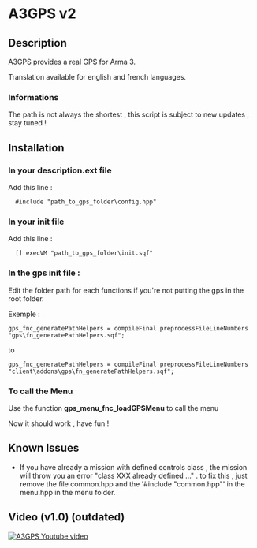 # A3GPS v2

## Description

A3GPS provides a real GPS for Arma 3.

Translation available for english and french languages.

### Informations

The path is not always the shortest , this script is subject to new updates , stay tuned ! 

## Installation 

### In your description.ext file 
Add this line : 
```sqf
  #include "path_to_gps_folder\config.hpp"
```

### In your init file
Add this line : 
```sqf
  [] execVM "path_to_gps_folder\init.sqf"
```

### In the gps init file :
Edit the folder path for each functions if you're not putting the gps in the root folder.

  Exemple :
  ```sqf
  gps_fnc_generatePathHelpers = compileFinal preprocessFileLineNumbers "gps\fn_generatePathHelpers.sqf";
  ```
  to
  ```sqf
  gps_fnc_generatePathHelpers = compileFinal preprocessFileLineNumbers "client\addons\gps\fn_generatePathHelpers.sqf";
  ```

### To call the Menu

Use the function **gps_menu_fnc_loadGPSMenu** to call the menu

Now it should work , have fun !

## Known Issues

- If you have already a mission with defined controls class , the mission will throw you an error "class XXX already defined ..." . to fix this , just remove the file common.hpp and the '#include "common.hpp"' in the menu.hpp in the menu folder.

## Video (v1.0) (outdated)

[![A3GPS Youtube video](https://i.ytimg.com/vi/G4bNZoDUtVk/hqdefault.jpg?custom=true&w=196&h=110&stc=true&jpg444=true&jpgq=90&sp=68&sigh=PGfe5MiNc2FG8V9djI-XizrkGc0)](https://www.youtube.com/watch?v=G4bNZoDUtVk)

